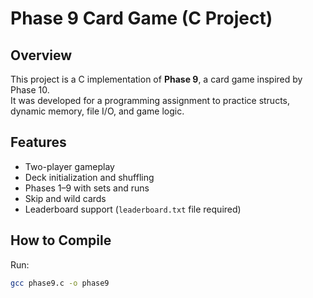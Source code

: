 # Phase 9 Card Game (C Project)

## Overview
This project is a C implementation of **Phase 9**, a card game inspired by Phase 10.  
It was developed for a programming assignment to practice structs, dynamic memory, file I/O, and game logic.

## Features
- Two-player gameplay
- Deck initialization and shuffling
- Phases 1–9 with sets and runs
- Skip and wild cards
- Leaderboard support (`leaderboard.txt` file required)

## How to Compile
Run:
```bash
gcc phase9.c -o phase9
